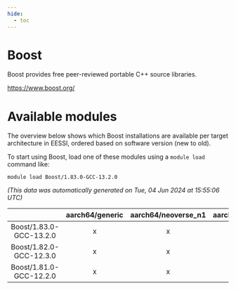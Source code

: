 ```yaml
---
hide:
  - toc
---
```


Boost
=====


Boost provides free peer-reviewed portable C++ source libraries.

https://www.boost.org/
# Available modules


The overview below shows which Boost installations are available per target architecture in EESSI, ordered based on software version (new to old).

To start using Boost, load one of these modules using a `module load` command like:

```shell
module load Boost/1.83.0-GCC-13.2.0
```

*(This data was automatically generated on Tue, 04 Jun 2024 at 15:55:06 UTC)*  

| |aarch64/generic|aarch64/neoverse_n1|aarch64/neoverse_v1|x86_64/generic|x86_64/amd/zen2|x86_64/amd/zen3|x86_64/intel/haswell|x86_64/intel/skylake_avx512|
| :---: | :---: | :---: | :---: | :---: | :---: | :---: | :---: | :---: |
|Boost/1.83.0-GCC-13.2.0|x|x|x|x|x|x|x|x|
|Boost/1.82.0-GCC-12.3.0|x|x|x|x|x|x|x|x|
|Boost/1.81.0-GCC-12.2.0|x|x|x|x|x|x|x|x|
